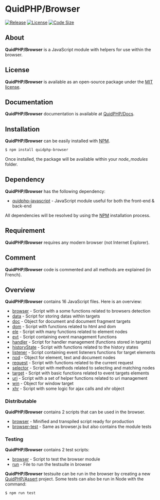 # QuidPHP/Browser
[![Release](https://img.shields.io/github/v/release/quidphp/browser)](https://packagist.org/packages/quidphp/browser)
[![License](https://img.shields.io/github/license/quidphp/browser)](https://github.com/quidphp/browser/blob/master/LICENSE)
[![Code Size](https://img.shields.io/github/languages/code-size/quidphp/browser)](https://github.com/quidphp/browser)

## About
**QuidPHP/Browser** is a JavaScript module with helpers for use within the browser.

## License
**QuidPHP/Browser** is available as an open-source package under the [MIT license](LICENSE).

## Documentation
**QuidPHP/Browser** documentation is available at [QuidPHP/Docs](https://github.com/quidphp/docs).

## Installation
**QuidPHP/Browser** can be easily installed with [NPM](https://www.npmjs.com/package/quidphp-browser).
``` bash
$ npm install quidphp-browser
```
Once installed, the package will be available within your *node_modules* folder.

## Dependency
**QuidPHP/Browser** has the following dependency:
- [quidphp-javascript](https://github.com/quidphp/javascript) - JavaScript module useful for both the front-end & back-end

All dependencies will be resolved by using the [NPM](https://www.npmjs.com) installation process.

## Requirement
**QuidPHP/Browser** requires any modern browser (not Internet Explorer).
    
## Comment
**QuidPHP/Browser** code is commented and all methods are explained (in French).

## Overview
**QuidPHP/Browser** contains 16 JavaScript files. Here is an overview:
- [browser](src/browser.js) - Script with a some functions related to browsers detection
- [data](src/data.js) - Script for storing datas within targets
- [doc](src/doc.js) - Object for document and document fragment targets
- [dom](src/dom.js) - Script with functions related to html and dom
- [ele](src/ele.js) - Script with many functions related to element nodes
- [evt](src/evt.js) - Script containing event management functions
- [handler](src/handler.js) - Script for handler management (functions stored in targets)
- [historyState](src/historyState.js) - Script with functions related to the history states
- [listener](src/listener.js) - Script containing event listeners functions for target elements
- [nod](src/nod.js) - Object for element, text and document nodes
- [request](src/request.js) - Script with functions related to the current request
- [selector](src/selector.js) - Script with methods related to selecting and matching nodes
- [target](src/target.js) - Script with basic functions related to event targets elements
- [uri](src/uri.js) - Script with a set of helper functions related to uri management
- [win](src/win.js) - Object for window target
- [xhr](src/xhr.js) - Script with some logic for ajax calls and xhr object

### Distributable
**QuidPHP/Browser** contains 2 scripts that can be used in the browser.
- [browser](dist/browser.js) - Minified and transpiled script ready for production
- [browser-test](dist/browser-test.js) - Same as browser.js but also contains the module tests

### Testing
**QuidPHP/Browser** contains 2 test scripts:
- [browser](test/browser.js) - Script to test the browser module
- [run](test/run.js) - File to run the testsuite in browser

**QuidPHP/Browser** testsuite can be run in the browser by creating a new [QuidPHP/Assert](https://github.com/quidphp/assert) project. Some tests can also be run in Node with the command: 
``` bash
$ npm run test
```